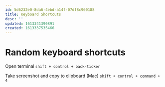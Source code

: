```yaml
---
id: 5d6232e0-8da6-4ebd-a14f-07df8c960188
title: Keyboard Shortcuts
desc: ''
updated: 1613341390891
created: 1613337535466
---
```


# Random keyboard shortcuts

Open terminal
`shift + control + back-ticker`

Take screenshot and copy to clipboard (Mac)
`shift + control + command + 4`
